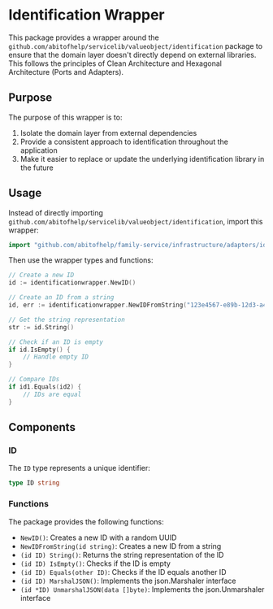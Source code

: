 # Identification Wrapper

This package provides a wrapper around the `github.com/abitofhelp/servicelib/valueobject/identification` package to ensure that the domain layer doesn't directly depend on external libraries. This follows the principles of Clean Architecture and Hexagonal Architecture (Ports and Adapters).

## Purpose

The purpose of this wrapper is to:

1. Isolate the domain layer from external dependencies
2. Provide a consistent approach to identification throughout the application
3. Make it easier to replace or update the underlying identification library in the future

## Usage

Instead of directly importing `github.com/abitofhelp/servicelib/valueobject/identification`, import this wrapper:

```go
import "github.com/abitofhelp/family-service/infrastructure/adapters/identificationwrapper"
```

Then use the wrapper types and functions:

```go
// Create a new ID
id := identificationwrapper.NewID()

// Create an ID from a string
id, err := identificationwrapper.NewIDFromString("123e4567-e89b-12d3-a456-426614174000")

// Get the string representation
str := id.String()

// Check if an ID is empty
if id.IsEmpty() {
    // Handle empty ID
}

// Compare IDs
if id1.Equals(id2) {
    // IDs are equal
}
```

## Components

### ID

The `ID` type represents a unique identifier:

```go
type ID string
```

### Functions

The package provides the following functions:

- `NewID()`: Creates a new ID with a random UUID
- `NewIDFromString(id string)`: Creates a new ID from a string
- `(id ID) String()`: Returns the string representation of the ID
- `(id ID) IsEmpty()`: Checks if the ID is empty
- `(id ID) Equals(other ID)`: Checks if the ID equals another ID
- `(id ID) MarshalJSON()`: Implements the json.Marshaler interface
- `(id *ID) UnmarshalJSON(data []byte)`: Implements the json.Unmarshaler interface